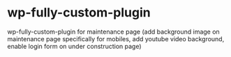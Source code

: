 # wp-fully-custom-plugin
wp-fully-custom-plugin for maintenance page (add background image on maintenance page specifically for mobiles, add youtube video background, enable login form on under construction page)

